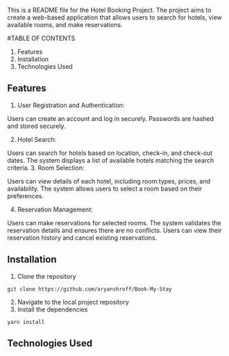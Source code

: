 This is a README file for the Hotel Booking Project. The project aims to create a web-based application that allows users to search for hotels, view available rooms, and make reservations.

#TABLE OF CONTENTS
1. Features
2. Installation
3. Technologies Used

## Features

1. User Registration and Authentication:

Users can create an account and log in securely.
Passwords are hashed and stored securely.

2. Hotel Search:

Users can search for hotels based on location, check-in, and check-out dates.
The system displays a list of available hotels matching the search criteria. 3. Room Selection:

Users can view details of each hotel, including room types, prices, and availability.
The system allows users to select a room based on their preferences.

4. Reservation Management:

Users can make reservations for selected rooms.
The system validates the reservation details and ensures there are no conflicts.
Users can view their reservation history and cancel existing reservations.

## Installation
1. Clone the repository
```
git clone https://github.com/aryanshroff/Book-My-Stay
```

2. Navigate to the local project repository
3. Install the dependencies
```
yarn install
```

## Technologies Used

